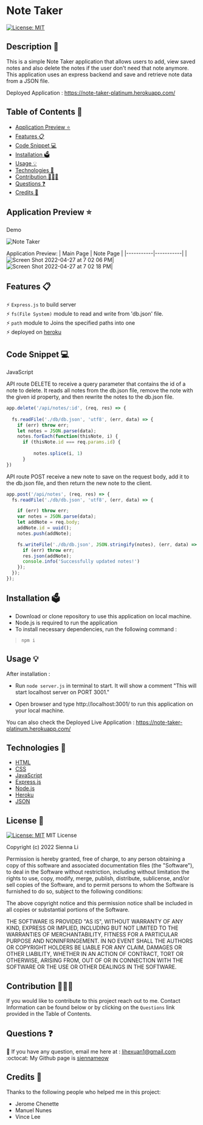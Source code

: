 # Note Taker

[![License: MIT](https://img.shields.io/badge/License-MIT-yellow.svg)](https://github.com/siennameow/note-taker/blob/main/LICENSE)

## Description 📝 

This is a simple Note Taker application that allows users to add, view saved notes and also delete the notes if the user don't need that note anymore. This application uses an express backend and save and retrieve note data from a JSON file.

Deployed Application : https://note-taker-platinum.herokuapp.com/

## Table of Contents 📖

* [Application Preview ⭐](#application-preview-)
* [Features 📋](#features-)
* [Code Snippet 💻](#code-snippet-)
* [Installation 🗳](#installation-)
* [Usage 💡](#usage-)
* [Technologies 🔧](#technologies-)
* [Contribution 👩🏻‍💻](#contribution-)
* [Questions ❓](#questions-)
* [Credits 🙌](#credits-)

## Application Preview ⭐

Demo

![Note Taker](https://user-images.githubusercontent.com/101283174/165661673-3e30d689-172e-40e8-8755-4aa7a33d6413.gif)

Application Preview:
| Main Page | Note Page |
|-----------|-----------|
|![Screen Shot 2022-04-27 at 7 02 06 PM](https://user-images.githubusercontent.com/101283174/165661564-66bb996e-1e7b-403e-b52a-c3ea87c03751.png)|  ![Screen Shot 2022-04-27 at 7 02 18 PM](https://user-images.githubusercontent.com/101283174/165661771-103632f6-ff10-473d-931a-c34a14fac301.png)|

## Features 📋

⚡️ `Express.js` to build server\
⚡️ `fs(File System)` module to read and write from 'db.json' file.\
⚡️ `path` module to Joins the specified paths into one\
⚡️ deployed on [heroku](http://heroku.com/)


## Code Snippet 💻

JavaScript

API route DELETE to receive a query parameter that contains the id of a note to delete. It reads all notes from the db.json file, remove the note with the given id property, and then rewrite the notes to the db.json file.

```JavaScript
app.delete('/api/notes/:id', (req, res) => {
  
  fs.readFile('./db/db.json', 'utf8', (err, data) => {
    if (err) throw err;
    let notes = JSON.parse(data);
    notes.forEach(function(thisNote, i) {              
      if (thisNote.id === req.params.id) {
        
          notes.splice(i, 1)            
      }
})
```

API route POST receive a new note to save on the request body, add it to the db.json file, and then return the new note to the client. 

```JavaScript
app.post('/api/notes', (req, res) => {
  fs.readFile('./db/db.json', 'utf8', (err, data) => {

    if (err) throw err;
    var notes = JSON.parse(data);
    let addNote = req.body;
    addNote.id = uuid();
    notes.push(addNote);

    fs.writeFile('./db/db.json', JSON.stringify(notes), (err, data) => {
      if (err) throw err;
      res.json(addNote);
      console.info('Successfully updated notes!')
    });
  }); 
});
```

## Installation 🗳 

- Download or clone repository to use this application on local machine.
- Node.js is required to run the application
- To install necessary dependencies, run the following command :
>    `npm i`

## Usage 💡

After installation :

- Run `node server.js` in terminal to start. It will show a comment "This will start localhost server on PORT 3001."

- Open browser and type http://localhost:3001/ to run this application on your local machine.

You can also check the Deployed Live Application : https://note-taker-platinum.herokuapp.com/

## Technologies 🔧

* [HTML](https://developer.mozilla.org/en-US/docs/Web/HTML)
* [CSS](https://developer.mozilla.org/en-US/docs/Web/CSS)
* [JavaScript](https://developer.mozilla.org/en-US/docs/Web/JavaScript)
* [Express.js](https://expressjs.com/)
* [Node.js](https://nodejs.org/en/)
* [Heroku](https://www.heroku.com/home)
* [JSON](https://www.json.org/json-en.html)

## License 📜
[![License: MIT](https://img.shields.io/badge/License-MIT-yellow.svg)](https://github.com/siennameow/note-taker/blob/main/LICENSE)
MIT License

Copyright (c) 2022 Sienna Li

Permission is hereby granted, free of charge, to any person obtaining a copy
of this software and associated documentation files (the "Software"), to deal
in the Software without restriction, including without limitation the rights
to use, copy, modify, merge, publish, distribute, sublicense, and/or sell
copies of the Software, and to permit persons to whom the Software is
furnished to do so, subject to the following conditions:

The above copyright notice and this permission notice shall be included in all
copies or substantial portions of the Software.

THE SOFTWARE IS PROVIDED "AS IS", WITHOUT WARRANTY OF ANY KIND, EXPRESS OR
IMPLIED, INCLUDING BUT NOT LIMITED TO THE WARRANTIES OF MERCHANTABILITY,
FITNESS FOR A PARTICULAR PURPOSE AND NONINFRINGEMENT. IN NO EVENT SHALL THE
AUTHORS OR COPYRIGHT HOLDERS BE LIABLE FOR ANY CLAIM, DAMAGES OR OTHER
LIABILITY, WHETHER IN AN ACTION OF CONTRACT, TORT OR OTHERWISE, ARISING FROM,
OUT OF OR IN CONNECTION WITH THE SOFTWARE OR THE USE OR OTHER DEALINGS IN THE
SOFTWARE.

## Contribution 👩🏻‍💻 
If you would like to contribute to this project reach out to me. Contact Information can be found below or by clicking on the `Questions` link provided in the Table of Contents.

## Questions ❓

📩 If you have any question, email me here at : lihexuan1@gmail.com<br/>
:octocat: My Github page is [siennameow](https://github.com/siennameow)


## Credits 🙌

Thanks to the following people who helped me in this project:
- Jerome Chenette
- Manuel Nunes
- Vince Lee
